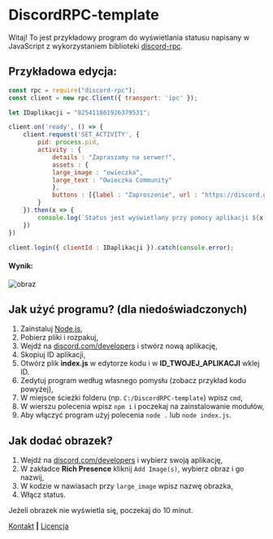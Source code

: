 # DiscordRPC-template
Witaj! To jest przykładowy program do wyświetlania statusu napisany w JavaScript z wykorzystaniem biblioteki [discord-rpc](https://www.npmjs.com/package/discord-rpc).

## Przykładowa edycja:
```javascript
const rpc = require("discord-rpc");
const client = new rpc.Client({ transport: 'ipc' });

let IDaplikacji = "825411861926379531";

client.on('ready', () => {
    client.request('SET_ACTIVITY', {
        pid: process.pid,
        activity : {
            details : "Zapraszamy na serwer!",
            assets : {
            large_image : "owieczka", 
            large_text : "Owieczka Community"
            },
            buttons : [{label : "Zaproszenie", url : "https://discord.gg/FaufFzNSSB"}]
        }
    }).then(x => {
        console.log(`Status jest wyświetlany przy pomocy aplikacji ${x.name}!`)
    })
})

client.login({ clientId : IDaplikacji }).catch(console.error);
```
#### Wynik:
![obraz](https://user-images.githubusercontent.com/62960395/115250108-8e6a6300-a129-11eb-8c42-25ac8c0d4b90.png)


## Jak użyć programu? (dla niedoświadczonych)
1. Zainstaluj [Node.js](https://nodejs.org/en/),
2. Pobierz pliki i rozpakuj,
3. Wejdź na [discord.com/developers](https://discord.com/developers) i stwórz nową aplikację,
4. Skopiuj ID aplikacji,
5. Otwórz plik **index.js** w edytorze kodu i w **ID_TWOJEJ_APLIKACJI** wklej ID.
6. Zedytuj program według własnego pomysłu (zobacz przykład kodu powyżej),
7. W miejsce ścieżki folderu (np. `C:/DiscordRPC-template`) wpisz `cmd`,
8. W wierszu polecenia wpisz `npm i` i poczekaj na zainstalowanie modułów,
9. Aby włączyć program użyj polecenia `node .` lub `node index.js`.

## Jak dodać obrazek?
1. Wejdź na [discord.com/developers](https://discord.com/developers) i wybierz swoją aplikację,
2. W zakładce **Rich Presence** kliknij `Add Image(s)`, wybierz obraz i go nazwij,
3. W kodzie w nawiasach przy `large_image` wpisz nazwę obrazka,
4. Włącz status.

Jeżeli obrazek nie wyświetla się, poczekaj do 10 minut.

[Kontakt](https://discord.com/users/684739865598099490) **|** [Licencja](LICENSE)
